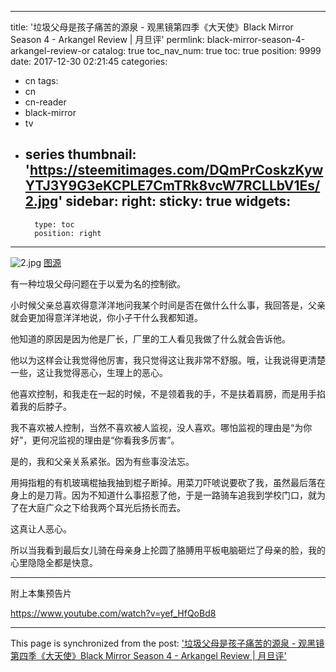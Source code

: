 
---
title: '垃圾父母是孩子痛苦的源泉 - 观黑镜第四季《大天使》Black Mirror Season 4 - Arkangel Review | 月旦评'
permlink: black-mirror-season-4-arkangel-review-or
catalog: true
toc_nav_num: true
toc: true
position: 9999
date: 2017-12-30 02:21:45
categories:
- cn
tags:
- cn
- cn-reader
- black-mirror
- tv
- series
thumbnail: 'https://steemitimages.com/DQmPrCoskzKywYTJ3Y9G3eKCPLE7CmTRk8vcW7RCLLbV1Es/2.jpg'
sidebar:
    right:
        sticky: true
widgets:
    -
        type: toc
        position: right
---


![2.jpg](https://steemitimages.com/DQmPrCoskzKywYTJ3Y9G3eKCPLE7CmTRk8vcW7RCLLbV1Es/2.jpg)
[图源](http://www.imdb.com/title/tt2085059/mediaindex?ref_=tt_pv_mi_sm)

有一种垃圾父母问题在于以爱为名的控制欲。

小时候父亲总喜欢得意洋洋地问我某个时间是否在做什么什么事，我回答是，父亲就会更加得意洋洋地说，你小子干什么我都知道。

他知道的原因是因为他是厂长，厂里的工人看见我做了什么就会告诉他。

他以为这样会让我觉得他厉害，我只觉得这让我非常不舒服。哦，让我说得更清楚一些，这让我觉得恶心，生理上的恶心。

他喜欢控制，和我走在一起的时候，不是领着我的手，不是扶着肩膀，而是用手掐着我的后脖子。

我不喜欢被人控制，当然不喜欢被人监视，没人喜欢。哪怕监视的理由是“为你好”，更何况监视的理由是“你看我多厉害”。

是的，我和父亲关系紧张。因为有些事没法忘。

用拇指粗的有机玻璃棍抽我抽到棍子断掉。用菜刀吓唬说要砍了我，虽然最后落在身上的是刀背。因为不知道什么事招惹了他，于是一路骑车追我到学校门口，就为了在大庭广众之下给我两个耳光后扬长而去。

这真让人恶心。

所以当我看到最后女儿骑在母亲身上抡圆了胳膊用平板电脑砸烂了母亲的脸，我的心里隐隐全都是快意。

*******
附上本集预告片

https://www.youtube.com/watch?v=yef_HfQoBd8

- - -

This page is synchronized from the post: ['垃圾父母是孩子痛苦的源泉 - 观黑镜第四季《大天使》Black Mirror Season 4 - Arkangel Review | 月旦评'](https://steemit.com/@weisheng167388/black-mirror-season-4-arkangel-review-or)
